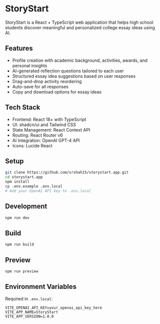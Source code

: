 # StoryStart

StoryStart is a React + TypeScript web application that helps high school students discover meaningful and personalized college essay ideas using AI.

## Features

- Profile creation with academic background, activities, awards, and personal insights
- AI-generated reflection questions tailored to each user
- Structured essay idea suggestions based on user responses
- Drag-and-drop activity reordering
- Auto-save for all responses
- Copy and download options for essay ideas

## Tech Stack

- Frontend: React 18+ with TypeScript
- UI: shadcn/ui and Tailwind CSS
- State Management: React Context API
- Routing: React Router v6
- AI Integration: OpenAI GPT-4 API
- Icons: Lucide React

## Setup

```bash
git clone https://github.com/srshah15/storystart.app.git
cd storystart.app
npm install
cp .env.example .env.local
# Add your OpenAI API key to .env.local
```

## Development

```bash
npm run dev
```

## Build

```bash
npm run build
```

## Preview

```bash
npm run preview
```

## Environment Variables

Required in `.env.local`:

```
VITE_OPENAI_API_KEY=your_openai_api_key_here
VITE_APP_NAME=StoryStart
VITE_APP_VERSION=1.0.0
```

